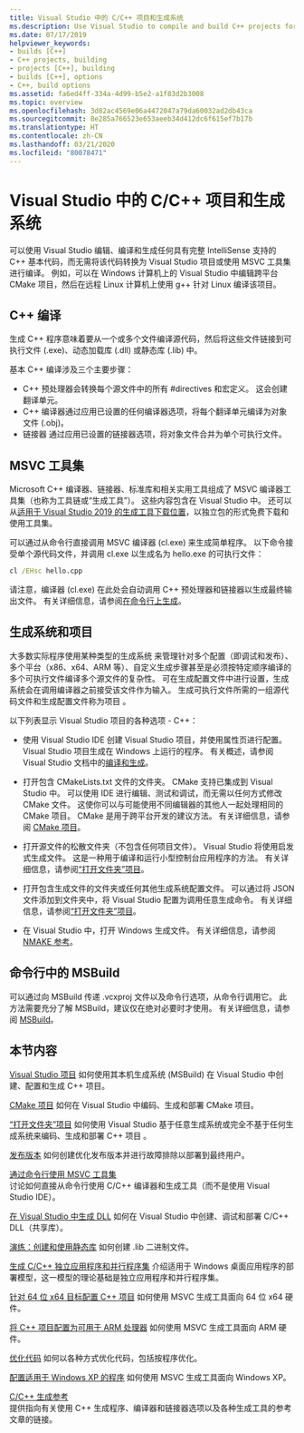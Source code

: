 ```yaml
---
title: Visual Studio 中的 C/C++ 项目和生成系统
ms.description: Use Visual Studio to compile and build C++ projects for Windows, ARM or Linux based on any project system.
ms.date: 07/17/2019
helpviewer_keywords:
- builds [C++]
- C++ projects, building
- projects [C++], building
- builds [C++], options
- C++, build options
ms.assetid: fa6ed4ff-334a-4d99-b5e2-a1f83d2b3008
ms.topic: overview
ms.openlocfilehash: 3d82ac4569e06a4472047a79da60032ad2db43ca
ms.sourcegitcommit: 8e285a766523e653aeeb34d412dc6f615ef7b17b
ms.translationtype: HT
ms.contentlocale: zh-CN
ms.lasthandoff: 03/21/2020
ms.locfileid: "80078471"
---
```

# <a name="cc-projects-and-build-systems-in-visual-studio"></a>Visual Studio 中的 C/C++ 项目和生成系统

可以使用 Visual Studio 编辑、编译和生成任何具有完整 IntelliSense 支持的 C++ 基本代码，而无需将该代码转换为 Visual Studio 项目或使用 MSVC 工具集进行编译。 例如，可以在 Windows 计算机上的 Visual Studio 中编辑跨平台 CMake 项目，然后在远程 Linux 计算机上使用 g++ 针对 Linux 编译该项目。

## <a name="c-compilation"></a>C++ 编译

生成  C++ 程序意味着要从一个或多个文件编译源代码，然后将这些文件链接到可执行文件 (.exe)、动态加载库 (.dll) 或静态库 (.lib) 中。

基本 C++ 编译涉及三个主要步骤：

- C++ 预处理器会转换每个源文件中的所有 #directives 和宏定义。 这会创建  翻译单元。
- C++ 编译器通过应用已设置的任何编译器选项，将每个翻译单元编译为对象文件 (.obj)。
- 链接器  通过应用已设置的链接器选项，将对象文件合并为单个可执行文件。

## <a name="the-msvc-toolset"></a>MSVC 工具集

Microsoft C++ 编译器、链接器、标准库和相关实用工具组成了 MSVC 编译器工具集（也称为工具链或“生成工具”）。 这些内容包含在 Visual Studio 中。 还可以从[适用于 Visual Studio 2019 的生成工具下载位置](https://visualstudio.microsoft.com/downloads/#build-tools-for-visual-studio-2019)，以独立包的形式免费下载和使用工具集。

可以通过从命令行直接调用 MSVC 编译器 (cl.exe) 来生成简单程序。 以下命令接受单个源代码文件，并调用 cl.exe 以生成名为 hello.exe  的可执行文件：

```cmd
cl /EHsc hello.cpp
```

请注意，编译器 (cl.exe) 在此处会自动调用 C++ 预处理器和链接器以生成最终输出文件。  有关详细信息，请参阅[在命令行上生成](building-on-the-command-line.md)。

## <a name="build-systems-and-projects"></a>生成系统和项目

大多数实际程序使用某种类型的生成系统  来管理针对多个配置（即调试和发布）、多个平台（x86、x64、ARM 等）、自定义生成步骤甚至是必须按特定顺序编译的多个可执行文件编译多个源文件的复杂性。 可在生成配置文件中进行设置，生成系统会在调用编译器之前接受该文件作为输入。 生成可执行文件所需的一组源代码文件和生成配置文件称为项目  。

以下列表显示 Visual Studio 项目的各种选项 - C++：

- 使用 Visual Studio IDE 创建 Visual Studio 项目，并使用属性页进行配置。 Visual Studio 项目生成在 Windows 上运行的程序。 有关概述，请参阅 Visual Studio 文档中的[编译和生成](/visualstudio/ide/compiling-and-building-in-visual-studio)。

- 打开包含 CMakeLists.txt 文件的文件夹。 CMake 支持已集成到 Visual Studio 中。 可以使用 IDE 进行编辑、测试和调试，而无需以任何方式修改 CMake 文件。 这使你可以与可能使用不同编辑器的其他人一起处理相同的 CMake 项目。 CMake 是用于跨平台开发的建议方法。 有关详细信息，请参阅 [CMake 项目](cmake-projects-in-visual-studio.md)。

- 打开源文件的松散文件夹（不包含任何项目文件）。 Visual Studio 将使用启发式生成文件。 这是一种用于编译和运行小型控制台应用程序的方法。 有关详细信息，请参阅[“打开文件夹”项目](open-folder-projects-cpp.md)。

- 打开包含生成文件的文件夹或任何其他生成系统配置文件。 可以通过将 JSON 文件添加到文件夹中，将 Visual Studio 配置为调用任意生成命令。 有关详细信息，请参阅[“打开文件夹”项目](open-folder-projects-cpp.md)。

- 在 Visual Studio 中，打开 Windows 生成文件。 有关详细信息，请参阅 [NMAKE 参考](reference/nmake-reference.md)。

## <a name="msbuild-from-the-command-line"></a>命令行中的 MSBuild

可以通过向 MSBuild 传递 .vcxproj 文件以及命令行选项，从命令行调用它。 此方法需要充分了解 MSBuild，建议仅在绝对必要时才使用。 有关详细信息，请参阅 [MSBuild](msbuild-visual-cpp.md)。

## <a name="in-this-section"></a>本节内容

[Visual Studio 项目](creating-and-managing-visual-cpp-projects.md) 如何使用其本机生成系统 (MSBuild) 在 Visual Studio 中创建、配置和生成 C++ 项目。

[CMake 项目](cmake-projects-in-visual-studio.md) 如何在 Visual Studio 中编码、生成和部署 CMake 项目。

[“打开文件夹”项目](open-folder-projects-cpp.md) 如何使用 Visual Studio 基于任意生成系统或完全不基于任何生成系统来编码、生成和部署 C++ 项目 。

[发布版本](release-builds.md) 如何创建优化发布版本并进行故障排除以部署到最终用户。

[通过命令行使用 MSVC 工具集](building-on-the-command-line.md)<br/>
讨论如何直接从命令行使用 C/C++ 编译器和生成工具（而不是使用 Visual Studio IDE）。

[在 Visual Studio 中生成 DLL](dlls-in-visual-cpp.md) 如何在 Visual Studio 中创建、调试和部署 C/C++ DLL（共享库）。

[演练：创建和使用静态库](walkthrough-creating-and-using-a-static-library-cpp.md) 如何创建 .lib 二进制文件。

[生成 C/C++ 独立应用程序和并行程序集](building-c-cpp-isolated-applications-and-side-by-side-assemblies.md) 介绍适用于 Windows 桌面应用程序的部署模型，这一模型的理论基础是独立应用程序和并行程序集。

[针对 64 位 x64 目标配置 C++ 项目](configuring-programs-for-64-bit-visual-cpp.md) 如何使用 MSVC 生成工具面向 64 位 x64 硬件。

[将 C++ 项目配置为可用于 ARM 处理器](configuring-programs-for-arm-processors-visual-cpp.md) 如何使用 MSVC 生成工具面向 ARM 硬件。

[优化代码](optimizing-your-code.md) 如何以各种方式优化代码，包括按程序优化。

[配置适用于 Windows XP 的程序](configuring-programs-for-windows-xp.md) 如何使用 MSVC 生成工具面向 Windows XP。

[C/C++ 生成参考](reference/c-cpp-building-reference.md)<br/>
提供指向有关使用 C++ 生成程序、编译器和链接器选项以及各种生成工具的参考文章的链接。
